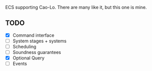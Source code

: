 ECS supporting Cao-Lo.
There are many like it, but this one is mine.

## TODO

- [x] Command interface
- [ ] System stages + systems
- [ ] Scheduling
- [ ] Soundness guarantees
- [x] Optional Query
- [ ] Events
